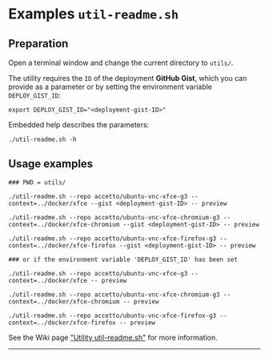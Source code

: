 # Examples `util-readme.sh`

## Preparation

Open a terminal window and change the current directory to `utils/`.

The utility requires the `ID` of the deployment **GitHub Gist**, which you can provide as a parameter or by setting the environment variable `DEPLOY_GIST_ID`:

```shell
export DEPLOY_GIST_ID="<deployment-gist-ID>"
```

Embedded help describes the parameters:

```shell
./util-readme.sh -h
```

## Usage examples

```shell
### PWD = utils/

./util-readme.sh --repo accetto/ubuntu-vnc-xfce-g3 --context=../docker/xfce --gist <deployment-gist-ID> -- preview

./util-readme.sh --repo accetto/ubuntu-vnc-xfce-chromium-g3 --context=../docker/xfce-chromium --gist <deployment-gist-ID> -- preview

./util-readme.sh --repo accetto/ubuntu-vnc-xfce-firefox-g3 --context=../docker/xfce-firefox --gist <deployment-gist-ID> -- preview

### or if the environment variable 'DEPLOY_GIST_ID' has been set

./util-readme.sh --repo accetto/ubuntu-vnc-xfce-g3 --context=../docker/xfce -- preview

./util-readme.sh --repo accetto/ubuntu-vnc-xfce-chromium-g3 --context=../docker/xfce-chromium -- preview

./util-readme.sh --repo accetto/ubuntu-vnc-xfce-firefox-g3 --context=../docker/xfce-firefox -- preview
```

See the Wiki page ["Utility util-readme.sh"][this-wiki-utility-util-readme] for more information.

***

[this-wiki-utility-util-readme]: https://github.com/accetto/ubuntu-vnc-xfce-g3/wiki/Utility-util-readme
